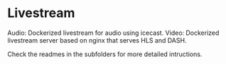 # Livestream

Audio: Dockerized livestream for audio using icecast.
Video: Dockerized livestream server based on nginx that serves HLS and DASH.

Check the readmes in the subfolders for more detailed intructions.